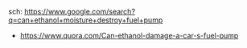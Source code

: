sch: https://www.google.com/search?q=can+ethanol+moisture+destroy+fuel+pump

- https://www.quora.com/Can-ethanol-damage-a-car-s-fuel-pump
